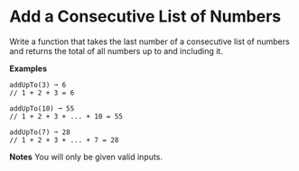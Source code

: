 # Add a Consecutive List of Numbers

Write a function that takes the last number of a consecutive list of numbers and returns the total of all numbers up to and including it.

**Examples**
```
addUpTo(3) ➞ 6
// 1 + 2 + 3 = 6

addUpTo(10) ➞ 55
// 1 + 2 + 3 + ... + 10 = 55

addUpTo(7) ➞ 28
// 1 + 2 + 3 + ... + 7 = 28
```

**Notes**
You will only be given valid inputs.